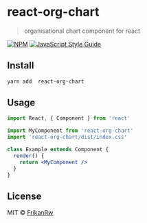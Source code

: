 # react-org-chart

> organisational chart component for react

[![NPM](https://img.shields.io/npm/v/react-org-chart.svg)](https://www.npmjs.com/package/react-org-chart) [![JavaScript Style Guide](https://img.shields.io/badge/code_style-standard-brightgreen.svg)](https://standardjs.com)

## Install

```bash
yarn add  react-org-chart
```

## Usage

```jsx
import React, { Component } from 'react'

import MyComponent from 'react-org-chart'
import 'react-org-chart/dist/index.css'

class Example extends Component {
  render() {
    return <MyComponent />
  }
}
```

## License

MIT © [FrikanRw](https://github.com/FrikanRw)
